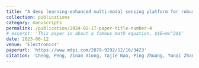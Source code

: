 ```yaml
---
title: "A deep learning-enhanced multi-modal sensing platform for robust human object detection and tracking in challenging environments"
collection: publications
category: manuscripts
permalink: /publication/2024-02-17-paper-title-number-4
# excerpt: 'This paper is about a famous math equation, $$E=mc^2$$'
date: 2023-08-12
venue: 'Electronics'
paperurl: 'https://www.mdpi.com/2079-9292/12/16/3423'
citation: 'Cheng, Peng, Zinan Xiong, Yajie Bao, Ping Zhuang, Yunqi Zhang, Erik Blasch, and Genshe Chen. 2023. "A Deep Learning-Enhanced Multi-Modal Sensing Platform for Robust Human Object Detection and Tracking in Challenging Environments" Electronics 12, no. 16: 3423. https://doi.org/10.3390/electronics12163423'
---
```

